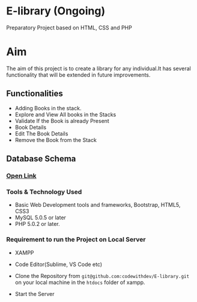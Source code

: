 # E-library (Ongoing)
Preparatory Project based on HTML, CSS and PHP


# Aim
The aim of this project is to create a library for any individual.It has several functionality that will be extended in future improvements.

## Functionalities
 - Adding Books in the stack.
 - Explore and View All books in the Stacks
 - Validate If the Book is already Present
 - Book Details
 - Edit The Book Details
 - Remove the Book from the Stack


## Database Schema

### [Open Link](https://dbdiagram.io/embed/6071a520ecb54e10c33fa13d)


### Tools & Technology Used
 - Basic Web Development tools and frameworks, Bootstrap, HTML5, CSS3
 - MySQL 5.0.5 or later
 - PHP 5.0.2 or later.
 
### Requirement to run the Project on Local Server

 - XAMPP 
 - Code Editor(Sublime, VS Code etc)
 
 - Clone the Repository from `git@github.com:codewithdev/E-library.git` on your local machine in the `htdocs` folder of xampp.
 - Start the Server
 
 
 

